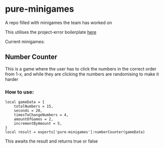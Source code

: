 # pure-minigames

A repo filled with minigames the team has worked on

This utilises the project-error boilerplate [here](https://github.com/project-error/fivem-react-boilerplate-lua/tree/master)

Current minigames:

## Number Counter

This is a game where the user has to click the numbers in the correct order from 1-x, and while they are clicking the numbers are randomising to make it harder

### How to use:

    local gameData = {
        totalNumbers = 15,
        seconds = 20,
        timesToChangeNumbers = 4,
        amountOfGames = 2,
        incrementByAmount = 5,
    }
    local result = exports['pure-minigames']:numberCounter(gameData)

This awaits the result and returns true or false

